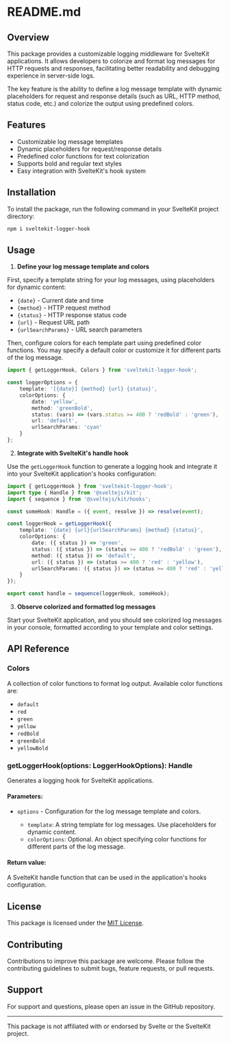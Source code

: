 # README.md

## Overview

This package provides a customizable logging middleware for SvelteKit applications. It allows developers to colorize and format log messages for HTTP requests and responses, facilitating better readability and debugging experience in server-side logs.

The key feature is the ability to define a log message template with dynamic placeholders for request and response details (such as URL, HTTP method, status code, etc.) and colorize the output using predefined colors.

## Features

- Customizable log message templates
- Dynamic placeholders for request/response details
- Predefined color functions for text colorization
- Supports bold and regular text styles
- Easy integration with SvelteKit's hook system

## Installation

To install the package, run the following command in your SvelteKit project directory:

```bash
npm i sveltekit-logger-hook
```

## Usage

1. **Define your log message template and colors**

First, specify a template string for your log messages, using placeholders for dynamic content:

- `{date}` - Current date and time
- `{method}` - HTTP request method
- `{status}` - HTTP response status code
- `{url}` - Request URL path
- `{urlSearchParams}` - URL search parameters

Then, configure colors for each template part using predefined color functions. You may specify a default color or customize it for different parts of the log message.

```typescript
import { getLoggerHook, Colors } from 'sveltekit-logger-hook';

const loggerOptions = {
	template: '[{date}] {method} {url} {status}',
	colorOptions: {
		date: 'yellow',
		method: 'greenBold',
		status: (vars) => (vars.status >= 400 ? 'redBold' : 'green'),
		url: 'default',
		urlSearchParams: 'cyan'
	}
};
```

2. **Integrate with SvelteKit's handle hook**

Use the `getLoggerHook` function to generate a logging hook and integrate it into your SvelteKit application's hooks configuration:

```typescript
import { getLoggerHook } from 'sveltekit-logger-hook';
import type { Handle } from '@sveltejs/kit';
import { sequence } from '@sveltejs/kit/hooks';

const someHook: Handle = ({ event, resolve }) => resolve(event);

const loggerHook = getLoggerHook({
	template: '{date} {url}{urlSearchParams} {method} {status}',
	colorOptions: {
		date: ({ status }) => 'green',
		status: ({ status }) => (status >= 400 ? 'redBold' : 'green'),
		method: ({ status }) => 'default',
		url: ({ status }) => (status >= 400 ? 'red' : 'yellow'),
		urlSearchParams: ({ status }) => (status >= 400 ? 'red' : 'yellow')
	}
});

export const handle = sequence(loggerHook, someHook);
```

3. **Observe colorized and formatted log messages**

Start your SvelteKit application, and you should see colorized log messages in your console, formatted according to your template and color settings.

## API Reference

### Colors

A collection of color functions to format log output. Available color functions are:

- `default`
- `red`
- `green`
- `yellow`
- `redBold`
- `greenBold`
- `yellowBold`

### getLoggerHook(options: LoggerHookOptions): Handle

Generates a logging hook for SvelteKit applications.

#### Parameters:

- `options` - Configuration for the log message template and colors.

  - `template`: A string template for log messages. Use placeholders for dynamic content.
  - `colorOptions`: Optional. An object specifying color functions for different parts of the log message.

#### Return value:

A SvelteKit handle function that can be used in the application's hooks configuration.

## License

This package is licensed under the [MIT License](LICENSE).

## Contributing

Contributions to improve this package are welcome. Please follow the contributing guidelines to submit bugs, feature requests, or pull requests.

## Support

For support and questions, please open an issue in the GitHub repository.

---

This package is not affiliated with or endorsed by Svelte or the SvelteKit project.
